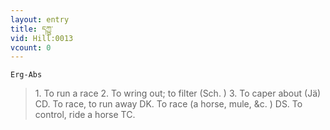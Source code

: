 ```yaml
---
layout: entry
title: དཀྱུ་
vid: Hill:0013
vcount: 0
---
```

`Erg-Abs`
> 1\.
 To run a race 2\.
 To wring out; to filter (Sch\.
) 3\.
 To caper about (Jä) CD\.
 To race, to run away DK\.
To race (a horse, mule, &c\.
) DS\.
 To control, ride a horse TC\.

